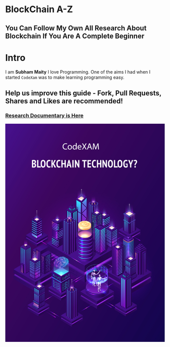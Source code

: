 # BlockChain A-Z
## You Can Follow My Own All Research About Blockchain If You Are A Complete Beginner  

# Intro
I am **Subham Maity**
I love Programming. One of the aims I had when I started ```CodeXam``` was to make learning programming easy.
## Help us improve this guide - **Fork, Pull Requests, Shares and Likes are recommended**!

### [Research Documentary is Here](https://docs.google.com/document/d/1yB6Hkohe-y_NbCcozgvQXRgCS3fUvq03pM2vzaQxnSk/edit?usp=sharing)
![screenshot](https://github.com/Subham-Maity/Blockchain-Research-A-Z/blob/master/BlockChainXam.jpg)
